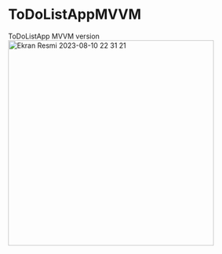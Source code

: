 # ToDoListAppMVVM
ToDoListApp MVVM version
<img width="419" alt="Ekran Resmi 2023-08-10 22 31 21" src="https://github.com/gpinary/ToDoListAppMVVM/assets/66864325/31fd12ab-7e9f-448c-8538-37d5aec776a2">
